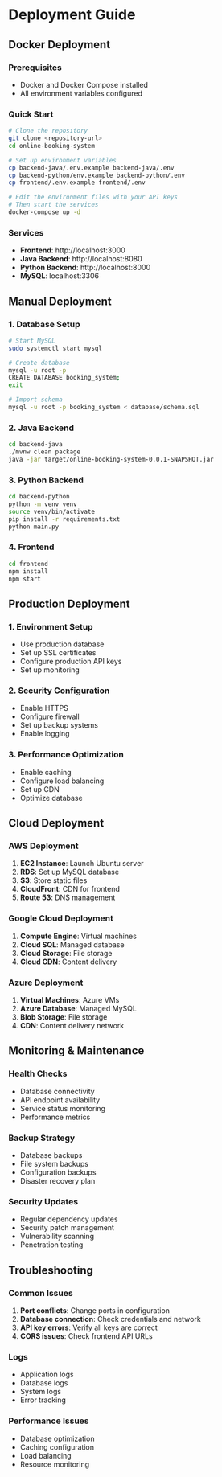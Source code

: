 # Deployment Guide

## Docker Deployment

### Prerequisites
- Docker and Docker Compose installed
- All environment variables configured

### Quick Start
```bash
# Clone the repository
git clone <repository-url>
cd online-booking-system

# Set up environment variables
cp backend-java/.env.example backend-java/.env
cp backend-python/env.example backend-python/.env
cp frontend/.env.example frontend/.env

# Edit the environment files with your API keys
# Then start the services
docker-compose up -d
```

### Services
- **Frontend**: http://localhost:3000
- **Java Backend**: http://localhost:8080
- **Python Backend**: http://localhost:8000
- **MySQL**: localhost:3306

## Manual Deployment

### 1. Database Setup
```bash
# Start MySQL
sudo systemctl start mysql

# Create database
mysql -u root -p
CREATE DATABASE booking_system;
exit

# Import schema
mysql -u root -p booking_system < database/schema.sql
```

### 2. Java Backend
```bash
cd backend-java
./mvnw clean package
java -jar target/online-booking-system-0.0.1-SNAPSHOT.jar
```

### 3. Python Backend
```bash
cd backend-python
python -m venv venv
source venv/bin/activate
pip install -r requirements.txt
python main.py
```

### 4. Frontend
```bash
cd frontend
npm install
npm start
```

## Production Deployment

### 1. Environment Setup
- Use production database
- Set up SSL certificates
- Configure production API keys
- Set up monitoring

### 2. Security Configuration
- Enable HTTPS
- Configure firewall
- Set up backup systems
- Enable logging

### 3. Performance Optimization
- Enable caching
- Configure load balancing
- Set up CDN
- Optimize database

## Cloud Deployment

### AWS Deployment
1. **EC2 Instance**: Launch Ubuntu server
2. **RDS**: Set up MySQL database
3. **S3**: Store static files
4. **CloudFront**: CDN for frontend
5. **Route 53**: DNS management

### Google Cloud Deployment
1. **Compute Engine**: Virtual machines
2. **Cloud SQL**: Managed database
3. **Cloud Storage**: File storage
4. **Cloud CDN**: Content delivery

### Azure Deployment
1. **Virtual Machines**: Azure VMs
2. **Azure Database**: Managed MySQL
3. **Blob Storage**: File storage
4. **CDN**: Content delivery network

## Monitoring & Maintenance

### Health Checks
- Database connectivity
- API endpoint availability
- Service status monitoring
- Performance metrics

### Backup Strategy
- Database backups
- File system backups
- Configuration backups
- Disaster recovery plan

### Security Updates
- Regular dependency updates
- Security patch management
- Vulnerability scanning
- Penetration testing

## Troubleshooting

### Common Issues
1. **Port conflicts**: Change ports in configuration
2. **Database connection**: Check credentials and network
3. **API key errors**: Verify all keys are correct
4. **CORS issues**: Check frontend API URLs

### Logs
- Application logs
- Database logs
- System logs
- Error tracking

### Performance Issues
- Database optimization
- Caching configuration
- Load balancing
- Resource monitoring
